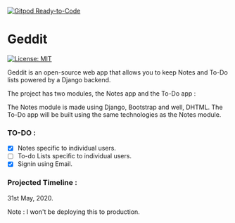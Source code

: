 [![Gitpod Ready-to-Code](https://img.shields.io/badge/Gitpod-Ready--to--Code-blue?logo=gitpod)](https://gitpod.io/#https://github.com/arthtyagi/geddit) 

# Geddit

[![License: MIT](https://img.shields.io/badge/License-MIT-yellow.svg)](https://opensource.org/licenses/MIT)

Geddit is an open-source web app that allows you to keep Notes and To-Do lists powered by a Django backend.

The project has two modules, the Notes app and the To-Do app : 

The Notes module is made using Django, Bootstrap and well, DHTML.
The To-Do app will be built using the same technologies as the Notes module.

### TO-DO :

- [X] Notes specific to individual users.
- [ ] To-do Lists specific to individual users. 
- [X] Signin using Email.

### Projected Timeline :

31st May, 2020.

Note : I won't be deploying this to production.
